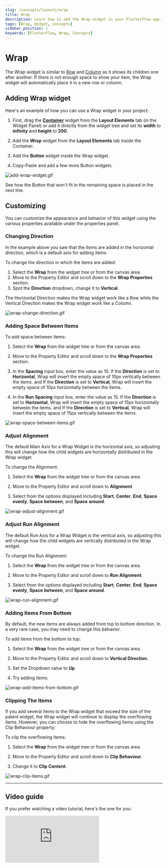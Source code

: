 ```yaml
---
slug: /concepts/layouts/wrap
title: Wrap
description: Learn how to add the Wrap widget in your FlutterFlow app.
tags: [Wrap, Widget, Concepts]
sidebar_position: 1
keywords: [FlutterFlow, Wrap, Concepts]
---
```


# Wrap

The Wrap widget is similar to [Row](#) and [Column](#) as it shows its children one after another. If there is not enough space to show your item, the Wrap widget will automatically place it in a new row or column.

## Adding Wrap widget

Here's an example of how you can use a Wrap widget in your project:

1. First, drag the [**Container**](#) widget from the **Layout Elements** tab (in the Widget Panel) or add it directly from the widget tree and set its **width** to **infinity** and **height** to **200**.

2. Add the **Wrap** widget from the **Layout Elements** tab inside the Container.
3. Add the **Button** widget inside the Wrap widget.
4. Copy-Paste and add a few more Button widgets.

![add-wrap-widget.gif](imgs/add-wrap-widget.gif)

See how the Button that won't fit in the remaining space is placed in the next line.

## Customizing
You can customize the appearance and behavior of this widget using the various properties available under the properties panel.

### Changing Direction

In the example above you saw that the items are added in the horizontal direction, which is a default axis for adding items.

To change the direction in which the items are added:

1. Select the **Wrap** from the widget tree or from the canvas area.
2. Move to the Property Editor and scroll down to the **Wrap Properties** section.
3. Spot the **Direction** dropdown, change it to **Vertical**.

The Horizontal Direction makes the Wrap widget work like a Row while the Vertical Direction makes the Wrap widget work like a Column.

![wrap-change-direction.gif](imgs/wrap-change-direction.gif)

### Adding Space Between Items

To add space between items:

1. Select the **Wrap** from the widget tree or from the canvas area.

2. Move to the Property Editor and scroll down to the **Wrap Properties** section.
3. In the **Spacing** input box, enter the value as 10. If the **Direction** is set to **Horizontal**, Wrap will insert the empty space of 10px vertically between the items. and If the **Direction** is set to **Vertical**, Wrap will insert the empty space of 10px horizontally between the items.
4. In the **Run** **Spacing** input box, enter the value as 15. If the **Direction** is set to **Horizontal**, Wrap will insert the empty space of 15px horizontally between the items. and If the **Direction** is set to **Vertical**, Wrap will insert the empty space of 15px vertically between the items.

![wrap-space-between-items.gif](imgs/wrap-space-between-items.gif)

### Adjust Alignment

The default Main Axis for a Wrap Widget is the horizontal axis, so adjusting this will change how the child widgets are horizontally distributed in the Wrap widget.

To change the Alignment:

1. Select the **Wrap** from the widget tree or from the canvas area.

2. Move to the Property Editor and scroll down to **Alignment**.
3. Select from the options displayed including **Start**, **Center**, **End**, **Space** **evenly**, **Space** **between**, and **Space** **around**.

![wrap-adjust-alignment.gif](imgs/wrap-adjust-alignment.gif)

### Adjust Run Alignment

The default Run Axis for a Wrap Widget is the vertical axis, so adjusting this will change how the child widgets are vertically distributed in the Wrap widget.

To change the Run Alignment:

1. Select the **Wrap** from the widget tree or from the canvas area.

2. Move to the Property Editor and scroll down to **Run Alignment**.
3. Select from the options displayed including **Start**, **Center**, **End**, **Space** **evenly**, **Space** **between**, and **Space** **around**.

![wrap-run-alignment.gif](imgs/wrap-run-alignment.gif)

### Adding Items From Bottom

By default, the new items are always added from top to bottom direction. In a very rare case, you may need to change this behavior.

To add items from the bottom to top:

1. Select the **Wrap** from the widget tree or from the canvas area.

2. Move to the Property Editor and scroll down to **Vertical Direction**.
3. Set the Dropdown value to **Up**.
4. Try adding items.

![wrap-add-items-from-bottom.gif](imgs/wrap-add-items-from-bottom.gif)

### Clipping The Items

If you add several items to the Wrap widget that exceed the size of the patent widget, the Wrap widget will continue to display the overflowing items. However, you can choose to hide the overflowing items using the Clip Behaviour property:

To clip the overflowing items:

1. Select the **Wrap** from the widget tree or from the canvas area.

2. Move to the Property Editor and scroll down to **Clip Behaviour**.
3. Change it to **Clip Content**.

![wrap-clip-items.gif](imgs/wrap-clip-items.gif)

---

## Video guide

If you prefer watching a video tutorial, here's the one for you:

<div style={{
    position: 'relative',
    paddingBottom: 'calc(56.67989417989418% + 41px)', // Keeps the aspect ratio and additional padding
    height: 0,
    width: '100%'}}>
    <iframe 
        src="https://www.youtube.com/embed/Ameag92MqTw"
        title=""
        style={{
            position: 'absolute',
            top: 0,
            left: 0,
            width: '100%',
            height: '100%',
            colorScheme: 'light'
        }}
        frameborder="0"
        loading="lazy"
        webkitAllowFullScreen
        mozAllowFullScreen
        allowFullScreen
        allow="clipboard-write">
    </iframe>
</div>
<p></p>

